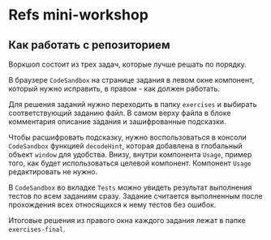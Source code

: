# Refs mini-workshop

## Как работать с репозиторием

Воркшоп состоит из трех задач, которые лучше решать по порядку.

В браузере `CodeSandbox` на странице задания в левом окне компонент, который
нужно исправить, в правом - как должен работать.

Для решения заданий нужно переходить в папку `exercises` и выбирать соответствующий
заданию файл. В самом верху файла в блоке комментария описание задания и
зашифрованные подсказки.

Чтобы расшифровать подсказку, нужно воспользоваться в консоли `CodeSandbox`
функцией `decodeHint`, которая добавлена в глобальный объект `window` для
удобства. Внизу, внутри компонента `Usage`, пример того, как будет использоваться
целевой компонент. Компонент `Usage` редактировать не нужно.

В `CodeSandbox` во вкладке `Tests` можно увидеть результат выполнения тестов
по всем заданиям сразу. Задание считается выполненным после прохождения всех
относящихся к нему тестов без ошибок.

Итоговые решения из правого окна каждого задания лежат в папке `exercises-final`.
